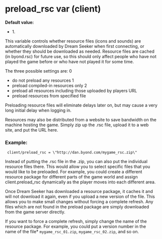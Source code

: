 # preload_rsc var (client)
**Default value:**
*   1\.


This variable controls whether resource files (icons and
sounds) are automatically downloaded by Dream Seeker when first
connecting, or whether they should be downloaded as needed. Resource
files are cached (in byond.rsc) for future use, so this should only
affect people who have not played the game before or who have not played
it for some time. 

The three possible settings are:
0
*   do not preload any resources
1
*   preload compiled-in resources only
2
*   preload all resources including those uploaded by players
URL
*   preload resources from specified file


Preloading resource files will eliminate delays later on, but
may cause a very long initial delay when logging in. 

Resources
may also be distributed from a website to save bandwidth on the machine
hosting the game. Simply zip up the .rsc file, upload it to a web site,
and put the URL here.
### Example:

```
 client/preload_rsc = \"http://dan.byond.com/mygame_rsc.zip\"

```
 

Instead of putting the .rsc file in the .zip, you
can also put the individual resource files there. This would allow you
to select specific files that you would like to be preloaded. For
example, you could create a different resource package for different
parts of the game world and assign client.preload_rsc dynamically as the
player moves into each different area. 

Once Dream Seeker has
downloaded a resource package, it caches it and will not download it
again, even if you upload a new version of the file. This allows you to
make small changes without forcing a complete refresh. Any files which
are not found in the preload package are simply downloaded from the game
server directly. 

If you want to force a complete refresh,
simply change the name of the resource package. For example, you could
put a version number in the name of the file* `mygame_rsc_01.zip`,
`mygame_rsc_02.zip`, and so on.